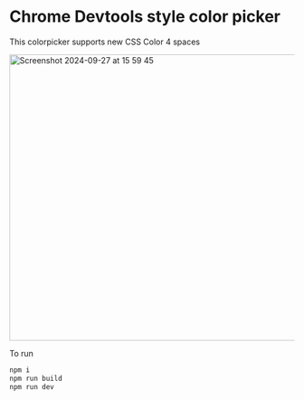 # Chrome Devtools style color picker 

This colorpicker supports new CSS Color 4 spaces

<img width="506" alt="Screenshot 2024-09-27 at 15 59 45" src="https://github.com/user-attachments/assets/186f9ae9-8445-4170-8c61-a1060f987e05">


To run

```js
npm i
npm run build
npm run dev
```
